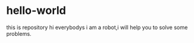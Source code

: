 # hello-world
this is repository
hi everybodys
i am a robot,i will help you to solve some problems.
